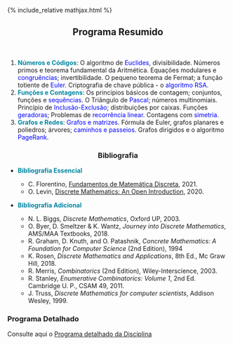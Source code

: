 {% include_relative mathjax.html %}

<h2 align="center"> Programa Resumido </h2>
<br>
  
1. <span style="color:#0085A1">**Números e Códigos**</span>: O algoritmo de <span style="color:blue">Euclides</span>, divisibilidade. Números primos e teorema fundamental da Aritmética. Equações modulares e <span style="color:blue">congruências</span>; invertibilidade. O pequeno teorema de Fermat; a função totiente de <span style="color:blue">Euler</span>. Criptografia de chave pública - o <span style="color:blue">algoritmo RSA</span>. 
2. <span style="color:#0085A1">**Funções e Contagens**</span>: Os princípios básicos de contagem; conjuntos, funções e <span style="color:blue">sequências</span>. O Triângulo de <span style="color:blue">Pascal</span>; números multinomiais. Princípio de <span style="color:blue">Inclusão-Exclusão</span>; distribuições por caixas. Funções <span style="color:blue">geradoras</span>; Problemas de <span style="color:blue">recorrência linear</span>. Contagens com <span style="color:blue">simetria</span>.
3. <span style="color:#0085A1">**Grafos e Redes**</span>: <span style="color:blue">Grafos e matrizes</span>. Fórmula de Euler, grafos planares e poliedros; árvores; <span style="color:blue">caminhos e passeios</span>. Grafos dirigidos e o algoritmo <span style="color:blue">PageRank</span>. 

<h3 align="center"> Bibliografia </h3>

- <span style="color:#0085A1">**Bibliografia Essencial**</span>
  - C. Florentino, [Fundamentos de Matemática Discreta](FMD-2022.pdf), 2021.
  - O. Levin, [Discrete Mathematics: An Open Introduction](http://discrete.openmathbooks.org/pdfs/dmoi3-tablet.pdf), 2020.

- <span style="color:#0085A1">**Bibliografia Adicional**</span>
  - N. L. Biggs, _Discrete Mathematics_, Oxford UP, 2003.
  - O. Byer, D. Smeltzer & K. Wantz, _Journey into Discrete Mathematics_, AMS/MAA Textbooks, 2018.
  - R. Graham, D. Knuth, and O. Patashnik, _Concrete Mathematics: A Foundation for Computer Science_ (2nd Edition), 1994
  - K. Rosen, _Discrete Mathematics and Applications_, 8th Ed., Mc Graw Hill, 2018.
  - R. Merris, _Combinatorics_ (2nd Edition), Wiley-Interscience, 2003.
  - R. Stanley, _Enumerative Combinatorics: Volume 1_, 2nd Ed. Cambridge U. P., CSAM 49, 2011.
  - J. Truss, _Discrete Mathematics for computer scientists_, Addison Wesley, 1999.

### Programa Detalhado

Consulte aqui o [Programa detalhado da Disciplina](sumarios.md) 
